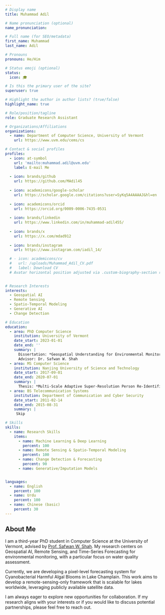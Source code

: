 ```yaml
---
# Display name
title: Muhammad Adil

# Name pronunciation (optional)
name_pronunciation: 

# Full name (for SEO/metadata)
first_name: Muhammad
last_name: Adil

# Pronouns
pronouns: He/Him

# Status emoji (optional)
status:
  icon: 🎓

# Is this the primary user of the site?
superuser: true

# Highlight the author in author lists? (true/false)
highlight_name: true

# Role/position/tagline
role: Graduate Research Assistant

# Organizations/Affiliations
organizations:
  - name: Department of Computer Science, University of Vermont
    url: https://www.uvm.edu/cems/cs

# Contact & social profiles
profiles:
  - icon: at-symbol
    url: 'mailto:muhammad.adil@uvm.edu'
    label: E-mail Me
    
  - icon: brands/github
    url: https://github.com/MAdil45
    
  - icon: academicons/google-scholar
    url: https://scholar.google.com/citations?user=SyKq5A4AAAAJ&hl=en
    
  - icon: academicons/orcid
    url: https://orcid.org/0009-0006-7435-0531
    
  - icon: brands/linkedin
    url: https://www.linkedin.com/in/muhammad-adil455/
    
  - icon: brands/x
    url: https://x.com/mdad912
    
  - icon: brands/instagram
    url: https://www.instagram.com/iadil_14/

  # - icon: academicons/cv
  #   url: /uploads/Muhammad_Adil_CV.pdf
  #   label: Download CV
  # Avatar horizontal position adjusted via .custom-biography-section rules in assets/scss/all.scss
 

# Research Interests
interests:
  - Geospatial AI
  - Remote Sensing
  - Spatio-Temporal Modeling
  - Generative AI
  - Change Detection

# Education
education:
  - area: PhD Computer Science
    institution: University of Vermont
    date_start: 2023-01-01
    date_end: ''
    summary: |
      Dissertation: *Geospatial Understanding for Environmental Monitoring Using Remote Sensing and Advanced Deep Learning Models*.
      Advisor: Dr. Safwan W. Shah
  - area: MS Computer Science
    institution: Nanjing University of Science and Technology
    date_start: 2017-09-01
    date_end: 2020-07-01
    summary: |
      Thesis: *Multi-Scale Adaptive Super-Resolution Person Re-Identification*.
  - area: BS Telecommunication Systems
    institution: Department of Communication and Cyber Security
    date_start: 2011-02-14
    date_end: 2015-08-31
    summary: |
     Skip

# Skills
skills:
  - name: Research Skills
    items:
      - name: Machine Learning & Deep Learning
        percent: 100
      - name: Remote Sensing & Spatio-Temporal Modeling
        percent: 100
      - name: Change Detection & Forecasting
        percent: 90
      - name: Generative/Imputation Models


languages:
  - name: English
    percent: 100
  - name: Urdu
    percent: 100
  - name: Chinese (basic)
    percent: 30
---
```


## About Me
I am a third-year PhD student in Computer Science at the University of Vermont, advised by [Prof. Safwan W. Shah](https://www.wshahaigroup.com/). My research centers on Geospatial AI, Remote Sensing, and Time-Series Forecasting for environmental monitoring, with a particular focus on water quality assessment.

Currently, we are developing a pixel-level forecasting system for Cyanobacterial Harmful Algal Blooms in Lake Champlain. This work aims to develop a remote-sensing-only framework that is scalable for lakes worldwide, leveraging publicly available satellite data.

I am always eager to explore new opportunities for collaboration. If my research aligns with your interests or if you would like to discuss potential partnerships, please feel free to reach out.

